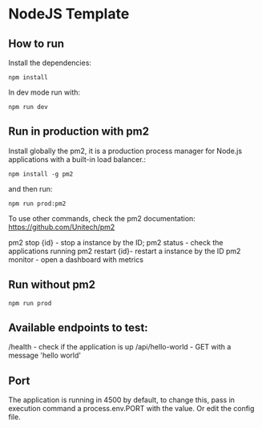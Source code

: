 # NodeJS Template


## How to run

Install the dependencies:

```
npm install
```

In dev mode run with:

```
npm run dev
```

## Run in production with pm2

Install globally the pm2, it is a production process manager for Node.js applications with a built-in load balancer.:

```
npm install -g pm2
```

and then run:  
```
npm run prod:pm2
```

To use other commands, check the pm2 documentation: https://github.com/Unitech/pm2


pm2 stop {id} - stop a instance by the ID;
pm2 status - check the applications running
pm2 restart {id}- restart a instance by the ID
pm2 monitor - open a dashboard with metrics

## Run without pm2

```
npm run prod
```

## Available endpoints to test:

/health - check if the application is up
/api/hello-world - GET with a message 'hello world'


## Port

The application is running in 4500 by default, to change this, pass in execution command a process.env.PORT with the value. Or edit the config file.